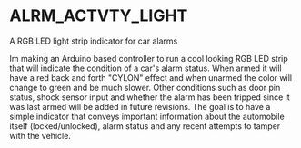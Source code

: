 # ALRM_ACTVTY_LIGHT

A RGB LED light strip indicator for car alarms

Im making an Arduino based controller to run a cool looking RGB LED strip that will
indicate the condition of a car's alarm status.  When armed it will have a red back 
and forth "CYLON" effect and when unarmed the color will change to green and be much
slower. Other conditions such as door pin status, shock sensor input and whether the
alarm has been tripped since it was last armed will be added in future revisions. 
The goal is to have a simple indicator that conveys important information about the 
automobile itself (locked/unlocked), alarm status and any recent attempts to tamper
with the vehicle. 
